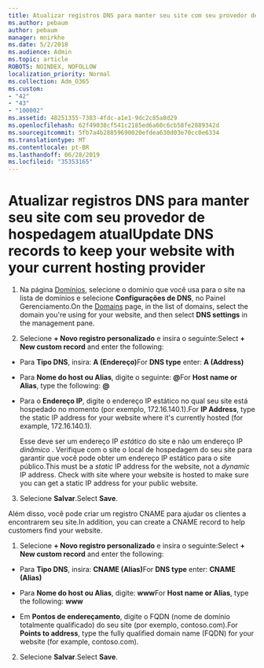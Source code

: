 ```yaml
---
title: Atualizar registros DNS para manter seu site com seu provedor de hospedagem atual
ms.author: pebaum
author: pebaum
manager: mnirkhe
ms.date: 5/2/2018
ms.audience: Admin
ms.topic: article
ROBOTS: NOINDEX, NOFOLLOW
localization_priority: Normal
ms.collection: Adm_O365
ms.custom:
- "42"
- "43"
- "100002"
ms.assetid: 48251355-7383-4fdc-a1e1-9dc2c85a8d29
ms.openlocfilehash: 62f49038cf541c2185ed6a60c6cb58fe2889342d
ms.sourcegitcommit: 5fb7a4b28859690020efdea630d03e70cc0e6334
ms.translationtype: MT
ms.contentlocale: pt-BR
ms.lasthandoff: 06/28/2019
ms.locfileid: "35353165"
---
```

# <a name="update-dns-records-to-keep-your-website-with-your-current-hosting-provider"></a><span data-ttu-id="6f03a-102">Atualizar registros DNS para manter seu site com seu provedor de hospedagem atual</span><span class="sxs-lookup"><span data-stu-id="6f03a-102">Update DNS records to keep your website with your current hosting provider</span></span>

1. <span data-ttu-id="6f03a-103">Na página [Domínios](https://portal.office.com/adminportal/home#/Domains), selecione o domínio que você usa para o site na lista de domínios e selecione **Configurações de DNS**, no Painel Gerenciamento.</span><span class="sxs-lookup"><span data-stu-id="6f03a-103">On the [Domains](https://portal.office.com/adminportal/home#/Domains) page, in the list of domains, select the domain you're using for your website, and then select **DNS settings** in the management pane.</span></span>

2. <span data-ttu-id="6f03a-104">Selecione **+ Novo registro personalizado** e insira o seguinte:</span><span class="sxs-lookup"><span data-stu-id="6f03a-104">Select **+ New custom record** and enter the following:</span></span>

  - <span data-ttu-id="6f03a-105">Para **Tipo DNS**, insira: **A (Endereço)**</span><span class="sxs-lookup"><span data-stu-id="6f03a-105">For **DNS type** enter: **A (Address)**</span></span>

  - <span data-ttu-id="6f03a-106">Para **Nome do host ou Alias**, digite o seguinte: **@**</span><span class="sxs-lookup"><span data-stu-id="6f03a-106">For **Host name or Alias**, type the following: **@**</span></span>

  - <span data-ttu-id="6f03a-107">Para o **Endereço IP**, digite o endereço IP estático no qual seu site está hospedado no momento (por exemplo, 172.16.140.1).</span><span class="sxs-lookup"><span data-stu-id="6f03a-107">For **IP Address**, type the static IP address for your website where it's currently hosted (for example, 172.16.140.1).</span></span>

    <span data-ttu-id="6f03a-p101">Esse deve ser um endereço IP  *estático*  do site e não um endereço IP  *dinâmico*  . Verifique com o site o local de hospedagem do seu site para garantir que você pode obter um endereço IP estático para o site público.</span><span class="sxs-lookup"><span data-stu-id="6f03a-p101">This must be a  *static*  IP address for the website, not a  *dynamic*  IP address. Check with site where your website is hosted to make sure you can get a static IP address for your public website.</span></span>

3. <span data-ttu-id="6f03a-110">Selecione **Salvar**.</span><span class="sxs-lookup"><span data-stu-id="6f03a-110">Select **Save**.</span></span>

<span data-ttu-id="6f03a-111">Além disso, você pode criar um registro CNAME para ajudar os clientes a encontrarem seu site.</span><span class="sxs-lookup"><span data-stu-id="6f03a-111">In addition, you can create a CNAME record to help customers find your website.</span></span>
  
1. <span data-ttu-id="6f03a-112">Selecione **+ Novo registro personalizado** e insira o seguinte:</span><span class="sxs-lookup"><span data-stu-id="6f03a-112">Select **+ New custom record** and enter the following:</span></span>

  - <span data-ttu-id="6f03a-113">Para **Tipo DNS**, insira: **CNAME (Alias)**</span><span class="sxs-lookup"><span data-stu-id="6f03a-113">For **DNS type** enter: **CNAME (Alias)**</span></span>

  - <span data-ttu-id="6f03a-114">Para **Nome do host ou Alias**, digite: **www**</span><span class="sxs-lookup"><span data-stu-id="6f03a-114">For **Host name or Alias**, type the following: **www**</span></span>

  - <span data-ttu-id="6f03a-115">Em **Pontos de endereçamento**, digite o FQDN (nome de domínio totalmente qualificado) do seu site (por exemplo, contoso.com).</span><span class="sxs-lookup"><span data-stu-id="6f03a-115">For **Points to address**, type the fully qualified domain name (FQDN) for your website (for example, contoso.com).</span></span>

2. <span data-ttu-id="6f03a-116">Selecione **Salvar**.</span><span class="sxs-lookup"><span data-stu-id="6f03a-116">Select **Save**.</span></span>
